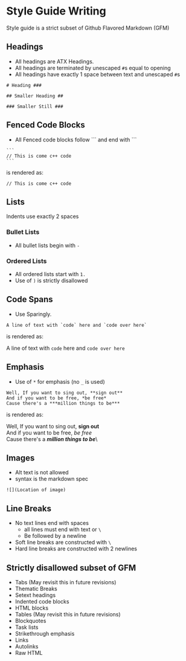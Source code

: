 # Style Guide Writing #

Style guide is a strict subset of Github Flavored Markdown (GFM)

## Headings ##
- All headings are ATX Headings.
- All headings are terminated by unescaped `#`s equal to opening
- All headings have exactly 1 space between text and unescaped `#`s

```
# Heading ###

## Smaller Heading ##

### Smaller Still ###
```

## Fenced Code Blocks ##
- All Fenced code blocks follow \`\`\` and end with \`\`\`
~~~
```
// This is come c++ code
```
~~~
is rendered as:
```
// This is come c++ code
```

## Lists ##
Indents use exactly 2 spaces

### Bullet Lists ###
- All bullet lists begin with `-`

### Ordered Lists ###
- All ordered lists start with `1.`
- Use of `)` is strictly disallowed

## Code Spans ##
- Use Sparingly.
```
A line of text with `code` here and `code over here`
```
is rendered as:

A line of text with `code` here and `code over here`

## Emphasis ##
- Use of `*` for emphasis (no `_` is used)
```
Well, If you want to sing out, **sign out**
And if you want to be free, *be free* 
Cause there's a ***million things to be***
```
is rendered as:

Well, If you want to sing out, **sign out**\
And if you want to be free, *be free*\
Cause there's a ***million things to be***\

## Images ##
- Alt text is not allowed
- syntax is the markdown spec

```
![](Location of image)
```

## Line Breaks ##
- No text lines end with spaces
  - all lines must end with text or `\`
  - Be followed by a newline
- Soft line breaks are constructed with `\`
- Hard line breaks are constructed with 2 newlines

## Strictly disallowed subset of GFM ##
- Tabs (May revisit this in future revisions)
- Thematic Breaks
- Setext headings
- Indented code blocks
- HTML blocks
- Tables (May revisit this in future revisions)
- Blockquotes
- Task lists
- Strikethrough emphasis
- Links
- Autolinks
- Raw HTML

